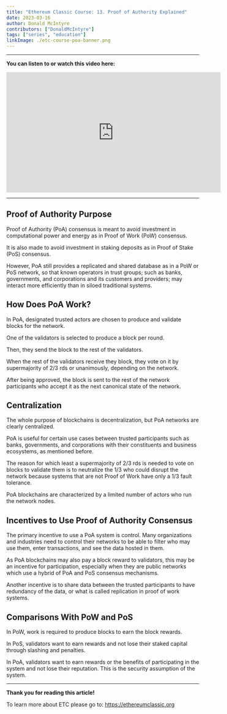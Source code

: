 ```yaml
---
title: "Ethereum Classic Course: 13. Proof of Authority Explained"
date: 2023-03-16
author: Donald McIntyre
contributors: ["DonaldMcIntyre"]
tags: ["series", "education"]
linkImage: ./etc-course-poa-banner.png
---
```


---
**You can listen to or watch this video here:**

<iframe width="560" height="315" src="https://www.youtube.com/embed/TtRT7aQGwbQ" title="YouTube video player" frameborder="0" allow="accelerometer; autoplay; clipboard-write; encrypted-media; gyroscope; picture-in-picture; web-share" allowfullscreen></iframe>

---

## Proof of Authority Purpose

Proof of Authority (PoA) consensus is meant to avoid investment in computational power and energy as in Proof of Work (PoW) consensus.

It is also made to avoid investment in staking deposits as in Proof of Stake (PoS) consensus.

However, PoA still provides a replicated and shared database as in a PoW or PoS network, so that known operators in trust groups; such as banks, governments, and corporations and its customers and providers; may interact more efficiently than in siloed traditional systems.

## How Does PoA Work?

In PoA, designated trusted actors are chosen to produce and validate blocks for the network.

One of the validators is selected to produce a block per round.

Then, they send the block to the rest of the validators.

When the rest of the validators receive they block, they vote on it by supermajority of 2/3 rds or unanimously, depending on the network.

After being approved, the block is sent to the rest of the network participants who accept it as the next canonical state of the network.

## Centralization

The whole purpose of blockchains is decentralization, but PoA networks are clearly centralized.

PoA is useful for certain use cases between trusted participants such as banks, governments, and corporations with their constituents and business ecosystems, as mentioned before.

The reason for which least a supermajority of 2/3 rds is needed to vote on blocks to validate them is to neutralize the 1/3 who could disrupt the network because systems that are not Proof of Work have only a 1/3 fault tolerance.

PoA blockchains are characterized by a limited number of actors who run the network nodes.

## Incentives to Use Proof of Authority Consensus

The primary incentive to use a PoA system is control. Many organizations and industries need to control their networks to be able to filter who may use them, enter transactions, and see the data hosted in them.

As PoA blockchains may also pay a block reward to validators, this may be an incentive for participation, especially when they are public networks which use a hybrid of PoA and PoS consensus mechanisms.

Another incentive is to share data between the trusted participants to have redundancy of the data, or what is called replication in proof of work systems.

## Comparisons With PoW and PoS

In PoW, work is required to produce blocks to earn the block rewards.

In PoS, validators want to earn rewards and not lose their staked capital through slashing and penalties.

In PoA, validators want to earn rewards or the benefits of participating in the system and not lose their reputation. This is the security assumption of the system.

---

**Thank you for reading this article!**

To learn more about ETC please go to: https://ethereumclassic.org
